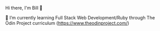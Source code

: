Hi there, I'm Bill 👋

🌱 I’m currently learning Full Stack Web Development/Ruby through The Odin Project curriculum (https://www.theodinproject.com/) 
